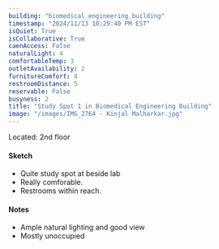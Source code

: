 ```yaml
---
building: "biomedical_engineering_building"
timestamp: "2024/11/13 10:29:40 PM EST"
isQuiet: True
isCollaborative: True
caenAccess: False
naturalLight: 4
comfortableTemp: 3
outletAvailability: 2
furnitureComfort: 4
restroomDistance: 5
reservable: False
busyness: 2
title: "Study Spot 1 in Biomedical Engineering Building"
image: "/images/IMG_2764 - Kinjal Malharkar.jpg"
---
```


Located: 2nd floor

#### Sketch
- Quite study spot at beside lab
- Really comforable.
- Restrooms within reach.


#### Notes
- Ample natural lighting and good view
- Mostly unoccupied

